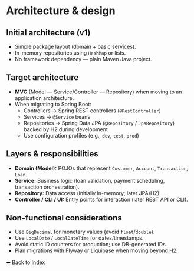 # Architecture & design

## Initial architecture (v1)
- Simple package layout (domain + basic services).
- In-memory repositories using `HashMap` or lists.
- No framework dependency — plain Maven Java project.

## Target architecture
- **MVC** (Model — Service/Controller — Repository) when moving to an application architecture.
- When migrating to Spring Boot:
  - Controllers → Spring REST controllers (`@RestController`)
  - Services → `@Service` beans
  - Repositories → Spring Data JPA (`@Repository` / `JpaRepository`) backed by H2 during development
  - Use configuration profiles (e.g., `dev`, `test`, `prod`)

## Layers & responsibilities
- **Domain (Model):** POJOs that represent `Customer`, `Account`, `Transaction`, `Loan`.
- **Service:** Business logic (loan validation, payment scheduling, transaction orchestration).
- **Repository:** Data access (initially in-memory; later JPA/H2).
- **Controller / CLI / UI:** Entry points for interaction (later REST API or CLI).

## Non-functional considerations
- Use `BigDecimal` for monetary values (avoid `float`/`double`).
- Use `LocalDate` / `LocalDateTime` for dates/timestamps.
- Avoid static ID counters for production; use DB-generated IDs.
- Plan migrations with Flyway or Liquibase when moving beyond H2.

[⬅️ Back to Index](../README.md#table-of-contents)
